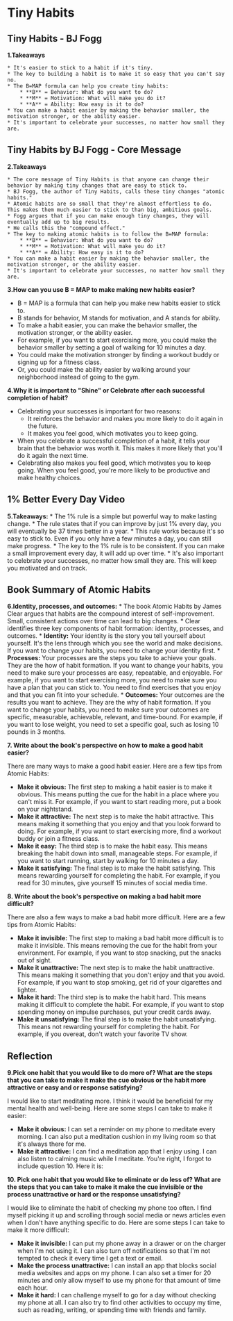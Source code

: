 # Tiny Habits


## Tiny Habits - BJ Fogg
**1.Takeaways**

    * It's easier to stick to a habit if it's tiny.
    * The key to building a habit is to make it so easy that you can't say no.
    * The B=MAP formula can help you create tiny habits:
        * **B** = Behavior: What do you want to do?
        * **M** = Motivation: What will make you do it?
        * **A** = Ability: How easy is it to do?
    * You can make a habit easier by making the behavior smaller, the motivation stronger, or the ability easier.
    * It's important to celebrate your successes, no matter how small they are.

## Tiny Habits by BJ Fogg - Core Message
**2.Takeaways**

    * The core message of Tiny Habits is that anyone can change their behavior by making tiny changes that are easy to stick to.
    * BJ Fogg, the author of Tiny Habits, calls these tiny changes "atomic habits."
    * Atomic habits are so small that they're almost effortless to do. This makes them much easier to stick to than big, ambitious goals.
    * Fogg argues that if you can make enough tiny changes, they will eventually add up to big results.
    * He calls this the "compound effect."
    * The key to making atomic habits is to follow the B=MAP formula:
        * **B** = Behavior: What do you want to do?
        * **M** = Motivation: What will make you do it?
        * **A** = Ability: How easy is it to do?
    * You can make a habit easier by making the behavior smaller, the motivation stronger, or the ability easier.
    * It's important to celebrate your successes, no matter how small they are.

**3.How can you use B = MAP to make making new habits easier?**

* B = MAP is a formula that can help you make new habits easier to stick to.
* B stands for behavior, M stands for motivation, and A stands for ability.
* To make a habit easier, you can make the behavior smaller, the motivation stronger, or the ability easier.
* For example, if you want to start exercising more, you could make the behavior smaller by setting a goal of walking for 10 minutes a day.
* You could make the motivation stronger by finding a workout buddy or signing up for a fitness class.
* Or, you could make the ability easier by walking around your neighborhood instead of going to the gym.

**4.Why it is important to "Shine" or Celebrate after each successful completion of habit?**

* Celebrating your successes is important for two reasons:
    * It reinforces the behavior and makes you more likely to do it again in the future.
    * It makes you feel good, which motivates you to keep going.
* When you celebrate a successful completion of a habit, it tells your brain that the behavior was worth it. This makes it more likely that you'll do it again the next time.
* Celebrating also makes you feel good, which motivates you to keep going. When you feel good, you're more likely to be productive and make healthy choices.

## 1% Better Every Day Video
**5.Takeaways:**
    * The 1% rule is a simple but powerful way to make lasting change.
    * The rule states that if you can improve by just 1% every day, you will eventually be 37 times better in a year.
    * This rule works because it's so easy to stick to. Even if you only have a few minutes a day, you can still make progress.
    * The key to the 1% rule is to be consistent. If you can make a small improvement every day, it will add up over time.
    * It's also important to celebrate your successes, no matter how small they are. This will keep you motivated and on track.

## Book Summary of Atomic Habits
**6.Identity, processes, and outcomes:**
    * The book Atomic Habits by James Clear argues that habits are the compound interest of self-improvement. Small, consistent actions over time can lead to big changes.
    * Clear identifies three key components of habit formation: identity, processes, and outcomes.
    * **Identity:** Your identity is the story you tell yourself about yourself. It's the lens through which you see the world and make decisions. If you want to change your habits, you need to change your identity first.
    * **Processes:** Your processes are the steps you take to achieve your goals. They are the how of habit formation. If you want to change your habits, you need to make sure your processes are easy, repeatable, and enjoyable. For example, if you want to start exercising more, you need to make sure you have a plan that you can stick to. You need to find exercises that you enjoy and that you can fit into your schedule.
    * **Outcomes:** Your outcomes are the results you want to achieve. They are the why of habit formation. If you want to change your habits, you need to make sure your outcomes are specific, measurable, achievable, relevant, and time-bound. For example, if you want to lose weight, you need to set a specific goal, such as losing 10 pounds in 3 months.

**7. Write about the book's perspective on how to make a good habit easier?**

There are many ways to make a good habit easier. Here are a few tips from Atomic Habits:

* **Make it obvious:** The first step to making a habit easier is to make it obvious. This means putting the cue for the habit in a place where you can't miss it. For example, if you want to start reading more, put a book on your nightstand.
* **Make it attractive:** The next step is to make the habit attractive. This means making it something that you enjoy and that you look forward to doing. For example, if you want to start exercising more, find a workout buddy or join a fitness class.
* **Make it easy:** The third step is to make the habit easy. This means breaking the habit down into small, manageable steps. For example, if you want to start running, start by walking for 10 minutes a day.
* **Make it satisfying:** The final step is to make the habit satisfying. This means rewarding yourself for completing the habit. For example, if you read for 30 minutes, give yourself 15 minutes of social media time.

**8. Write about the book's perspective on making a bad habit more difficult?**

There are also a few ways to make a bad habit more difficult. Here are a few tips from Atomic Habits:

* **Make it invisible:** The first step to making a bad habit more difficult is to make it invisible. This means removing the cue for the habit from your environment. For example, if you want to stop snacking, put the snacks out of sight.
* **Make it unattractive:** The next step is to make the habit unattractive. This means making it something that you don't enjoy and that you avoid. For example, if you want to stop smoking, get rid of your cigarettes and lighter.
* **Make it hard:** The third step is to make the habit hard. This means making it difficult to complete the habit. For example, if you want to stop spending money on impulse purchases, put your credit cards away.
* **Make it unsatisfying:** The final step is to make the habit unsatisfying. This means not rewarding yourself for completing the habit. For example, if you overeat, don't watch your favorite TV show.

## Reflection
**9.Pick one habit that you would like to do more of? What are the steps that you can take to make it make the cue obvious or the habit more attractive or easy and or response satisfying?**

I would like to start meditating more. I think it would be beneficial for my mental health and well-being. Here are some steps I can take to make it easier:

* **Make it obvious:** I can set a reminder on my phone to meditate every morning. I can also put a meditation cushion in my living room so that it's always there for me.
* **Make it attractive:** I can find a meditation app that I enjoy using. I can also listen to calming music while I meditate.
You're right, I forgot to include question 10. Here it is:

**10. Pick one habit that you would like to eliminate or do less of? What are the steps that you can take to make it make the cue invisible or the process unattractive or hard or the response unsatisfying?**

I would like to eliminate the habit of checking my phone too often. I find myself picking it up and scrolling through social media or news articles even when I don't have anything specific to do. Here are some steps I can take to make it more difficult:

* **Make it invisible:** I can put my phone away in a drawer or on the charger when I'm not using it. I can also turn off notifications so that I'm not tempted to check it every time I get a text or email.
* **Make the process unattractive:** I can install an app that blocks social media websites and apps on my phone. I can also set a timer for 20 minutes and only allow myself to use my phone for that amount of time each hour.
* **Make it hard:** I can challenge myself to go for a day without checking my phone at all. I can also try to find other activities to occupy my time, such as reading, writing, or spending time with friends and family.

